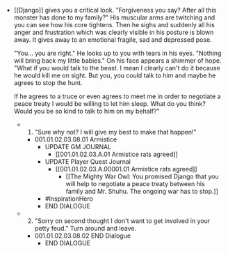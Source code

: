 - [[Django]] gives you a critical look. "Forgiveness you say? After all this monster has done to my family?" His muscular arms are twitching and you can see how his core tightens. Then he sighs and suddenly all his anger and frustration which was clearly visible in his posture is blown away. It gives away to an emotional fragile, sad and depressed pose. 
  
  "You… you are right." He looks up to you with tears in his eyes. "Nothing will bring back my little babies." On his face appears a shimmer of hope. "What if you would talk to the beast. I mean I clearly can't do it because he would kill me on sight. But you, you could talk to him and maybe he agrees to stop the hunt. 
  
  If he agrees to a truce or even agrees to meet me in order to negotiate a peace treaty I would be willing to let him sleep. What do you think? Would you be so kind to talk to him on my behalf?"
	- 1. "Sure why not? I will give my best to make that happen!"
		- 001.01.02.03.08.01 Armistice
			- UPDATE GM JOURNAL
				- [[001.01.02.03.A.01 Armistice rats agreed]]
			- UPDATE Player Quest Journal
				- [[001.01.02.03.A.00001.01 Armistice rats agreed]]
					- [[The Mighty War Owl: You promised Django that you will help to negotiate a peace treaty between his family and Mr. Shuhu. The ongoing war has to stop.]]
			- #InspirationHero
			- END DIALOGUE
	- 2. "Sorry on second thought I don't want to get involved in your petty feud." Turn around and leave.
		- 001.01.02.03.08.02 END Dialogue
			- END DIALOGUE